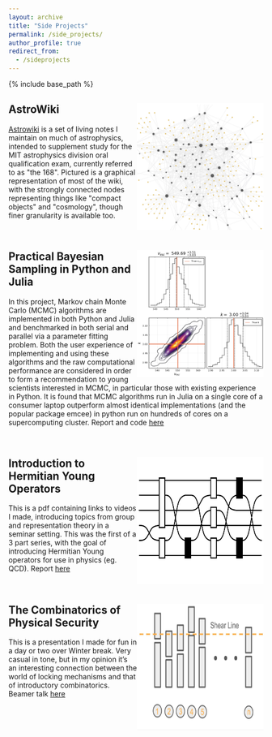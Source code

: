```yaml
---
layout: archive
title: "Side Projects"
permalink: /side_projects/
author_profile: true
redirect_from:
  - /sideprojects
---
```


{% include base_path %}

<div style="clear: both;">
  <div style="float: right; margin-right 5em;">
    <img src="/images/astrowiki.png" alt="astrowiki connected graph" width="250" height="250">
  </div>
  <div>
  <h2>AstroWiki</h2>
    <p><a href="https://publish.obsidian.md/astrowiki/">Astrowiki</a> is a set of living notes I maintain on much of astrophysics, intended to supplement study for the MIT astrophysics division oral qualification exam, currently referred to as "the 168". Pictured is a graphical representation of most of the wiki, with the strongly connected nodes representing things like "compact objects" and "cosmology", though finer granularity is available too.</p>
  </div>
</div>

<br clear="left"/>


<div style="clear: both;">
  <div style="float: right; margin-right 5em;">
    <img src="/images/corner.png" alt="corner plot" width="250" height="250">
  </div>
  <div>
  <h2>Practical Bayesian Sampling in Python and Julia</h2>
    <p>In this project, Markov chain Monte Carlo (MCMC) algorithms are implemented in both Python and Julia and benchmarked in both serial and parallel via a parameter fitting problem. Both the user experience of implementing and using these algorithms and the raw computational performance are considered in order to form a recommendation to young scientists interested in MCMC, in particular those with existing experience in Python. It is found that MCMC algorithms run in Julia on a single core of a consumer laptop outperform almost identical implementations (and the popular package emcee) in python run on hundreds of cores on a supercomputing cluster. Report and code <a href="https://github.com/CianMRoche/Practical-Bayesian-Sampling">here</a> </p>
  </div>
</div>

<br clear="left"/>


<div style="clear: both;">
  <div style="float: right; margin-right 5em;">
    <img src="/images/young2.png" alt="Birdtrack diagram" width="250" height="250">
  </div>
  <div>
  <h2>Introduction to Hermitian Young Operators</h2>
    <p>This is a pdf containing links to videos I made, introducing topics from group and representation theory in a seminar setting. This was the first of a 3 part series, with the goal of introducing Hermitian Young operators for use in physics (eg. QCD). Report <a href="/files/young.pdf">here</a> </p>
  </div>
</div>

<br clear="left"/>


<div style="clear: both;">
  <div style="float: right; margin-right 5em;">
    <img src="/images/lox.png" alt="Combination Lock" width="250" height="250">
  </div>
  <div>
  <h2>The Combinatorics of Physical Security </h2>
    <p>This is a presentation I made for fun in a day or two over Winter break. Very casual in tone, but in my opinion it’s an interesting connection between the world of locking mechanisms and that of introductory combinatorics. Beamer talk <a href="/files/young.pdf">here</a> </p>
  </div>
</div>

<br clear="left"/>


<!-- <div style="clear: both;">
  <div style="float: right; margin-right 5em;">
    <img src="/images/sprel.png" alt="frames" width="250" height="250">
  </div>
  <div>
  <h2>Fundamentals of Special Relativity  </h2>
    <p>A document which motivates in a self-contained fashion the fundamentals of special relativity, arriving at the Lorentz transformation and demonstrating the origins of length contraction and time dilation. The document is concluded by explicit demonstration that Lorentz transformations are isometries of Minkowski space. Report <a href="/files/sprel.pdf">here</a> </p>
  </div>
</div>

<br clear="left"/> -->